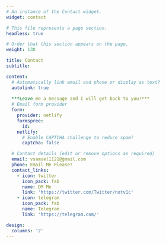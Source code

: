 ```yaml
---
# An instance of the Contact widget.
widget: contact

# This file represents a page section.
headless: true

# Order that this section appears on the page.
weight: 130

title: Contact
subtitle:

content:
  # Automatically link email and phone or display as text?
  autolink: true
  
  ***Leave me a message and I will get back to you!***
  # Email form provider
  form:
    provider: netlify
    formspree:
      id:
    netlify:
      # Enable CAPTCHA challenge to reduce spam?
      captcha: false

  # Contact details (edit or remove options as required)
  email: vsamuel1121@gmail.com
  phone: Email Me Please!
  contact_links:
    - icon: twitter
      icon_pack: fab
      name: DM Me
      link: 'https://twitter.com/Twitter/notv1c'
    - icon: telegram
      icon_pack: fab
      name: Telegram
      link: 'https://telegram.com/'

design:
  columns: '2'
---
```

